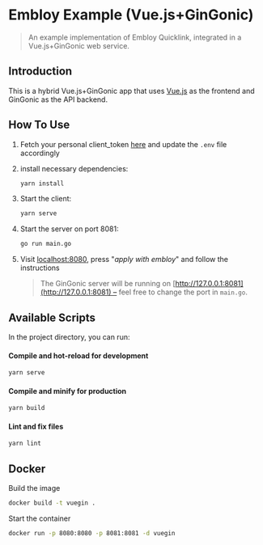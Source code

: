 # Embloy Example (Vue.js+GinGonic)

> An example implementation of Embloy Quicklink, integrated in a Vue.js+GinGonic web service.

## Introduction

This is a hybrid Vue.js+GinGonic app that uses [Vue.js](https://vuejs.org/) as the frontend and GinGonic as the API backend.

## How To Use

1. Fetch your personal client_token [here](https://www.postman.com/embloy/workspace/embloy-workspace/request/24977803-86b2cf1c-b02e-4d83-b65f-9c5e03cc89c4) and update the `.env` file accordingly

2. install necessary dependencies:

    ```bash
    yarn install
    ```

3. Start the client:

    ```bash
    yarn serve
    ```

4. Start the server on port 8081:

    ```bash
    go run main.go
    ```

5. Visit [localhost:8080](http://localhost:8080), press "_apply with embloy_" and follow the instructions

    > The GinGonic server will be running on [http://127.0.0.1:8081](http://127.0.0.1:8081) – feel free to change the port in `main.go`.


## Available Scripts

In the project directory, you can run:

#### Compile and hot-reload for development

```bash
yarn serve
```

#### Compile and minify for production

```bash
yarn build
```

#### Lint and fix files

```bash
yarn lint
```

## Docker

Build the image

```bash
docker build -t vuegin .
```

Start the container

```bash
docker run -p 8080:8080 -p 8081:8081 -d vuegin
```